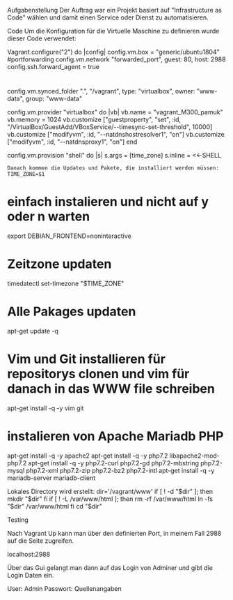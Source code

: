 Aufgabenstellung
Der Auftrag war ein Projekt basiert auf "Infrastructure as Code" wählen und damit einen Service oder Dienst zu automatisieren.

Code
 Um die Konfiguration für die Virtuelle Maschine zu definieren wurde dieser Code verwendet:

 Vagrant.configure("2") do |config|
  config.vm.box = "generic/ubuntu1804"
 #portforwarding
  config.vm.network "forwarded_port", guest: 80, host: 2988
  config.ssh.forward_agent = true
#
  config.vm.synced_folder ".", "/vagrant", type: "virtualbox",
    owner: "www-data", group: "www-data"

  config.vm.provider "virtualbox" do |vb|
    vb.name = "vagrant_M300_pamuk"
    vb.memory = 1024
    vb.customize ["guestproperty", "set", :id, "/VirtualBox/GuestAdd/VBoxService/--timesync-set-threshold", 10000]
    vb.customize ["modifyvm", :id, "--natdnshostresolver1", "on"]
    vb.customize ["modifyvm", :id, "--natdnsproxy1", "on"]
  end

  config.vm.provision "shell" do |s|
    s.args = [time_zone]
    s.inline = <<-SHELL

    Danach kommen die Updates und Pakete, die installiert werden müssen:
    TIME_ZONE=$1
# einfach instalieren und nicht auf y oder n warten
export DEBIAN_FRONTEND=noninteractive 
# Zeitzone updaten
timedatectl set-timezone "$TIME_ZONE"
# Alle Pakages updaten
apt-get update -q
# Vim und Git installieren für repositorys clonen und vim für danach in das WWW file schreiben
apt-get install -q -y vim git
# instalieren von Apache Mariadb PHP 
apt-get install -q -y apache2
apt-get install -q -y php7.2 libapache2-mod-php7.2
apt-get install -q -y php7.2-curl php7.2-gd php7.2-mbstring php7.2-mysql php7.2-xml php7.2-zip php7.2-bz2 php7.2-intl
apt-get install -q -y mariadb-server mariadb-client

Lokales Directory wird erstellt:
dir='/vagrant/www'
if [ ! -d "$dir" ]; then
  mkdir "$dir"
fi
if [ ! -L /var/www/html ]; then
  rm -rf /var/www/html
  ln -fs "$dir" /var/www/html
fi
cd "$dir"

Testing

Nach Vagrant Up kann man über den definierten Port, in meinem Fall 2988 auf die Seite zugreifen.

localhost:2988

Über das Gui gelangt man dann auf das Login von Adminer und gibt die Login Daten ein.

User: Admin
Passwort: 
Quellenangaben

